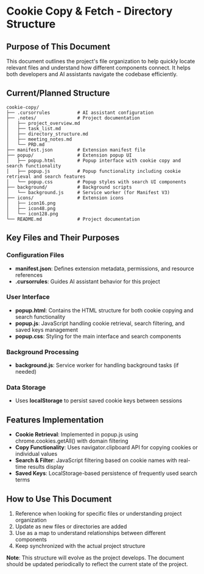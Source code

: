 # Cookie Copy & Fetch - Directory Structure

## Purpose of This Document
This document outlines the project's file organization to help quickly locate relevant files and understand how different components connect. It helps both developers and AI assistants navigate the codebase efficiently.

## Current/Planned Structure

```
cookie-copy/
├── .cursorrules          # AI assistant configuration
├── .notes/               # Project documentation
│   ├── project_overview.md
│   ├── task_list.md
│   ├── directory_structure.md
│   ├── meeting_notes.md
│   └── PRD.md
├── manifest.json         # Extension manifest file
├── popup/                # Extension popup UI
│   ├── popup.html        # Popup interface with cookie copy and search functionality
│   ├── popup.js          # Popup functionality including cookie retrieval and search features
│   └── popup.css         # Popup styles with search UI components
├── background/           # Background scripts
│   └── background.js     # Service worker (for Manifest V3)
├── icons/                # Extension icons
│   ├── icon16.png
│   ├── icon48.png
│   └── icon128.png
└── README.md             # Project documentation
```

## Key Files and Their Purposes

### Configuration Files
- **manifest.json**: Defines extension metadata, permissions, and resource references
- **.cursorrules**: Guides AI assistant behavior for this project

### User Interface
- **popup.html**: Contains the HTML structure for both cookie copying and search functionality
- **popup.js**: JavaScript handling cookie retrieval, search filtering, and saved keys management
- **popup.css**: Styling for the main interface and search components

### Background Processing
- **background.js**: Service worker for handling background tasks (if needed)

### Data Storage
- Uses **localStorage** to persist saved cookie keys between sessions

## Features Implementation
- **Cookie Retrieval**: Implemented in popup.js using chrome.cookies.getAll() with domain filtering
- **Copy Functionality**: Uses navigator.clipboard API for copying cookies or individual values
- **Search & Filter**: JavaScript filtering based on cookie names with real-time results display
- **Saved Keys**: LocalStorage-based persistence of frequently used search terms

## How to Use This Document
1. Reference when looking for specific files or understanding project organization
2. Update as new files or directories are added
3. Use as a map to understand relationships between different components
4. Keep synchronized with the actual project structure

**Note**: This structure will evolve as the project develops. The document should be updated periodically to reflect the current state of the project. 